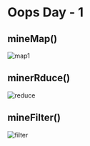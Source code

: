 # Oops Day - 1

## mineMap()

![map1](https://github.com/UgamRaj/JavaScript-M4/assets/124122714/71e2123c-cc46-4b70-aebb-5d2bf735d9fd)

## minerRduce()

![reduce](https://github.com/UgamRaj/JavaScript-M4/assets/124122714/a06eca67-4c80-4190-9af7-419ca6155858)

## mineFilter()

![filter](https://github.com/UgamRaj/JavaScript-M4/assets/124122714/4130aaec-fcb0-496b-bb0d-c625e11562ae)
